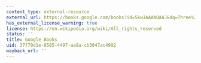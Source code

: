 ```yaml
---
content_type: external-resource
external_url: https://books.google.com/books?id=5kwJAAAAQAAJ&dq=Three%20Essays%3A%20On%20Picturesque%20Beauty&pg=PP7#v=onepage&q&f=false
has_external_license_warning: true
license: https://en.wikipedia.org/wiki/All_rights_reserved
status: ''
title: Google Books
uid: 37f79d1e-8585-4497-aa8a-cb3047ac4992
wayback_url: ''
---
```

